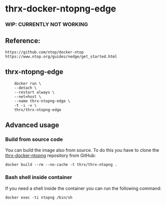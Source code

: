 # thrx-docker-ntopng-edge

### WIP: CURRENTLY NOT WORKING

## Reference:
```
https://github.com/ntop/docker-ntop
https://www.ntop.org/guides/nedge/get_started.html
```

## thrx-ntopng-edge

```
    docker run \ 
    --detach \
    --restart always \
    --net=host \
    --name thrx-ntopng-edge \
    -t -i -v \
    thrx/thrx-ntopng-edge 
```

## Advanced usage

### Build from source code

You can build the image also from source. To do this you have to clone the
[thrx-docker-ntopng](https://github.com/thrx-devops/thrx-docker-ntopng) repository from GitHub:

```
docker build --rm --no-cache -t thrx/thrx-ntopng .
```

### Bash shell inside container

If you need a shell inside the container you can run the following command:

```
docker exec -ti ntopng /bin/sh
```
